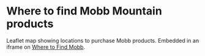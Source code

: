 # Where to find Mobb Mountain products
Leaflet map showing locations to purchase Mobb products. Embedded in an iframe on [Where to Find Mobb](mobbmountain.com/where-to-find-mobb).
